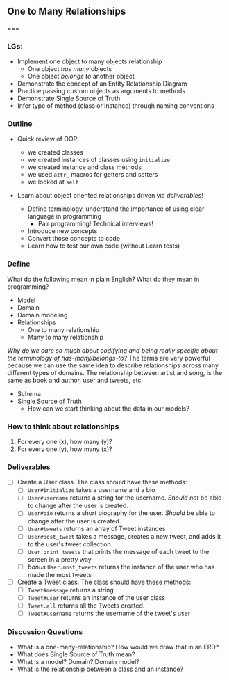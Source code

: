 ## One to Many Relationships
===

### LGs:

* Implement one object to many objects relationship
  * One object _has many_ objects
  * One object _belongs to_ another object
* Demonstrate the concept of an Entity Relationship Diagram
* Practice passing custom objects as arguments to methods
* Demonstrate Single Source of Truth
* Infer type of method (class or instance) through naming conventions

### Outline

* Quick review of OOP:
  * we created classes
  * we created instances of classes using `initialize`
  * we created instance and class methods
  * we used `attr_` macros for getters and setters
  * we looked at `self`


* Learn about object oriented relationships driven via _deliverables_!
  * Define terminology, understand the importance of using clear language in programming
    * Pair programming! Technical interviews!
  * Introduce new concepts
  * Convert those concepts to code
  * Learn how to test our own code (without Learn tests)

### Define

What do the following mean in plain English? What do they mean in programming?

* Model
* Domain
* Domain modeling
* Relationships
  * One to many relationship
  * Many to many relationship

_Why do we care so much about codifying and being really specific about the terminology of has-many/belongs-to?_ The terms are very powerful because we can use the same idea to describe relationships across many different types of domains. The relationship between artist and song, is the same as book and author, user and tweets, etc.

* Schema
* Single Source of Truth
  * How can we start thinking about the data in our models?

### How to think about relationships
1. For every one (x), how many (y)? 
2. For every one (y), how many (x)?

### Deliverables

- [ ] Create a User class. The class should have these methods:
  - [ ] `User#initialize` takes a username and a bio
  - [ ] `User#username` returns a string for the username. _Should not_ be able to change after the user is created.
  - [ ] `User#bio` returns a short biography for the user. _Should_ be able to change after the user is created.
  - [ ] `User#tweets` returns an array of Tweet instances
  - [ ] `User#post_tweet` takes a message, creates a new tweet, and adds it to the user's tweet collection
  - [ ] `User.print_tweets` that prints the message of each tweet to the screen in a pretty way
  - [ ] *bonus* `User.most_tweets` returns the instance of the user who has made the most tweets

- [ ] Create a Tweet class. The class should have these methods:
  - [ ] `Tweet#message` returns a string
  - [ ] `Tweet#user` returns an instance of the user class
  - [ ] `Tweet.all` returns all the Tweets created.
  - [ ] `Tweet#username` returns the username of the tweet's user

### Discussion Questions

- What is a one-many-relationship? How would we draw that in an ERD?
- What does Single Source of Truth mean?
- What is a model? Domain? Domain model?
- What is the relationship between a class and an instance?
